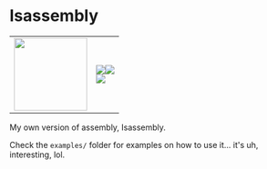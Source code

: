 # Isassembly

|  |  |
|--|--|
| <img align="center" src="https://i.imgur.com/hn5Ntro.png" height="128" width="128"/> | <img align="center" src="https://img.shields.io/github/license/scrumpyy/Isassembly?style=for-the-badge"/><img align="center" src="https://img.shields.io/github/issues/scrumpyy/Isassembly?style=for-the-badge"/><br><img align="center" src="https://img.shields.io/github/stars/scrumpyy/Isassembly?style=for-the-badge"/> |

My own version of assembly, Isassembly.

Check the `examples/` folder for examples on how to use it... it's uh, interesting, lol.
